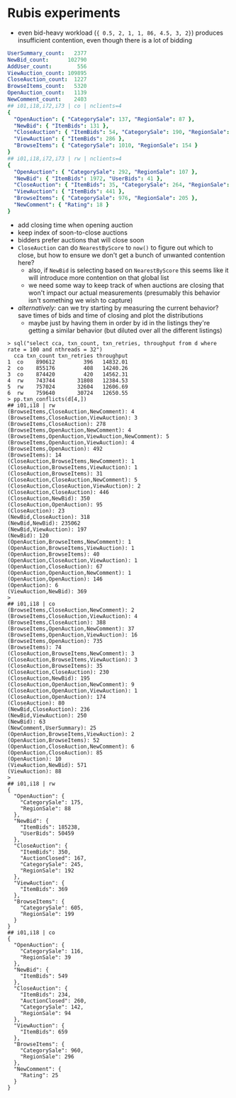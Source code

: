 # Rubis experiments
- even bid-heavy workload (`{ 0.5, 2, 1, 1, 86, 4.5, 3, 2}`) produces insufficient contention, even though there is a lot of bidding
~~~yaml
UserSummary_count:   2377
NewBid_count:      102790
AddUser_count:        556
ViewAuction_count: 109895
CloseAuction_count:  1227
BrowseItems_count:   5320
OpenAuction_count:   1139
NewComment_count:    2403
## i01,i18,i72,i73 | co | nclients=4
{
  "OpenAuction": { "CategorySale": 137, "RegionSale": 87 },
  "NewBid": { "ItemBids": 131 },
  "CloseAuction": { "ItemBids": 54, "CategorySale": 190, "RegionSale": 76 },
  "ViewAuction": { "ItemBids": 286 },
  "BrowseItems": { "CategorySale": 1010, "RegionSale": 154 }
}
## i01,i18,i72,i73 | rw | nclients=4
{
  "OpenAuction": { "CategorySale": 292, "RegionSale": 107 },
  "NewBid": { "ItemBids": 1972, "UserBids": 41 },
  "CloseAuction": { "ItemBids": 35, "CategorySale": 264, "RegionSale": 133 },
  "ViewAuction": { "ItemBids": 441 },
  "BrowseItems": { "CategorySale": 976, "RegionSale": 205 },
  "NewComment": { "Rating": 18 }
}
~~~

- add closing time when opening auction
- keep index of soon-to-close auctions
- bidders prefer auctions that will close soon
- `CloseAuction` can do `NearestByScore` to `now()` to figure out which to close, but how to ensure we don't get a bunch of unwanted contention here?
  - also, if `NewBid` is selecting based on `NearestByScore` this seems like it will introduce more contention on that global list
  - we need some way to keep track of when auctions are closing that won't impact our actual measurements (presumably this behavior isn't something we wish to capture)
- *alternatively:* can we try starting by measuring the current behavior? save times of bids and time of closing and plot the distributions
  - maybe just by having them in order by id in the listings they're getting a similar behavior (but diluted over all the different listings)

```
> sql("select cca, txn_count, txn_retries, throughput from d where rate = 100 and nthreads = 32")
  cca txn_count txn_retries throughput
1  co    890612         396   14832.01
2  co    855176         408   14240.26
3  co    874420         420   14562.31
4  rw    743744       31808   12384.53
5  rw    757024       32604   12606.69
6  rw    759640       30724   12650.55
> pp.txn_conflicts(d[4,])
## i01,i18 | rw
(BrowseItems,CloseAuction,NewComment): 4
(BrowseItems,CloseAuction,ViewAuction): 3
(BrowseItems,CloseAuction): 278
(BrowseItems,OpenAuction,NewComment): 4
(BrowseItems,OpenAuction,ViewAuction,NewComment): 5
(BrowseItems,OpenAuction,ViewAuction): 4
(BrowseItems,OpenAuction): 492
(BrowseItems): 14
(CloseAuction,BrowseItems,NewComment): 1
(CloseAuction,BrowseItems,ViewAuction): 1
(CloseAuction,BrowseItems): 31
(CloseAuction,CloseAuction,NewComment): 5
(CloseAuction,CloseAuction,ViewAuction): 2
(CloseAuction,CloseAuction): 446
(CloseAuction,NewBid): 350
(CloseAuction,OpenAuction): 95
(CloseAuction): 23
(NewBid,CloseAuction): 318
(NewBid,NewBid): 235062
(NewBid,ViewAuction): 197
(NewBid): 120
(OpenAuction,BrowseItems,NewComment): 1
(OpenAuction,BrowseItems,ViewAuction): 1
(OpenAuction,BrowseItems): 40
(OpenAuction,CloseAuction,ViewAuction): 1
(OpenAuction,CloseAuction): 67
(OpenAuction,OpenAuction,NewComment): 1
(OpenAuction,OpenAuction): 146
(OpenAuction): 6
(ViewAuction,NewBid): 369
> 
## i01,i18 | co
(BrowseItems,CloseAuction,NewComment): 2
(BrowseItems,CloseAuction,ViewAuction): 4
(BrowseItems,CloseAuction): 388
(BrowseItems,OpenAuction,NewComment): 37
(BrowseItems,OpenAuction,ViewAuction): 16
(BrowseItems,OpenAuction): 735
(BrowseItems): 74
(CloseAuction,BrowseItems,NewComment): 3
(CloseAuction,BrowseItems,ViewAuction): 3
(CloseAuction,BrowseItems): 35
(CloseAuction,CloseAuction): 230
(CloseAuction,NewBid): 195
(CloseAuction,OpenAuction,NewComment): 9
(CloseAuction,OpenAuction,ViewAuction): 1
(CloseAuction,OpenAuction): 174
(CloseAuction): 80
(NewBid,CloseAuction): 236
(NewBid,ViewAuction): 250
(NewBid): 63
(NewComment,UserSummary): 25
(OpenAuction,BrowseItems,ViewAuction): 2
(OpenAuction,BrowseItems): 52
(OpenAuction,CloseAuction,NewComment): 6
(OpenAuction,CloseAuction): 85
(OpenAuction): 10
(ViewAuction,NewBid): 571
(ViewAuction): 88
> 
## i01,i18 | rw
{
  "OpenAuction": {
    "CategorySale": 175,
    "RegionSale": 88
  },
  "NewBid": {
    "ItemBids": 185238,
    "UserBids": 50459
  },
  "CloseAuction": {
    "ItemBids": 350,
    "AuctionClosed": 167,
    "CategorySale": 245,
    "RegionSale": 192
  },
  "ViewAuction": {
    "ItemBids": 369
  },
  "BrowseItems": {
    "CategorySale": 605,
    "RegionSale": 199
  }
}
## i01,i18 | co
{
  "OpenAuction": {
    "CategorySale": 116,
    "RegionSale": 39
  },
  "NewBid": {
    "ItemBids": 549
  },
  "CloseAuction": {
    "ItemBids": 234,
    "AuctionClosed": 260,
    "CategorySale": 142,
    "RegionSale": 94
  },
  "ViewAuction": {
    "ItemBids": 659
  },
  "BrowseItems": {
    "CategorySale": 960,
    "RegionSale": 296
  },
  "NewComment": {
    "Rating": 25
  }
}
```
